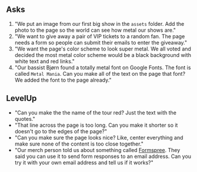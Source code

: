 ## Asks
1. "We put an image from our first big show in the `assets` folder. Add the photo to the page so the world can see how metal our shows are."
2. "We want to give away a pair of VIP tickets to a random fan. The page needs a form so people can submit their emails to enter the giveaway."
3. "We want the page's color scheme to look super metal. We all voted and decided the most metal color scheme would be a black background with white text and red links."
4. "Our bassist Bjørn found a totally metal font on Google Fonts. The font is called `Metal Mania`. Can you make all of the text on the page that font? We added the font to the page already."

## LevelUp
- "Can you make the the name of the tour red? Just the text with the quotes."
- "That line across the page is too long. Can you make it shorter so it doesn't go to the edges of the page?"
- "Can you make sure the page looks nice? Like, center everything and make sure none of the content is too close together."
- "Our merch person told us about something called [Formspree](https://formspree.io/). They said you can use it to send form responses to an email address. Can you try it with your own email address and tell us if it works?"
